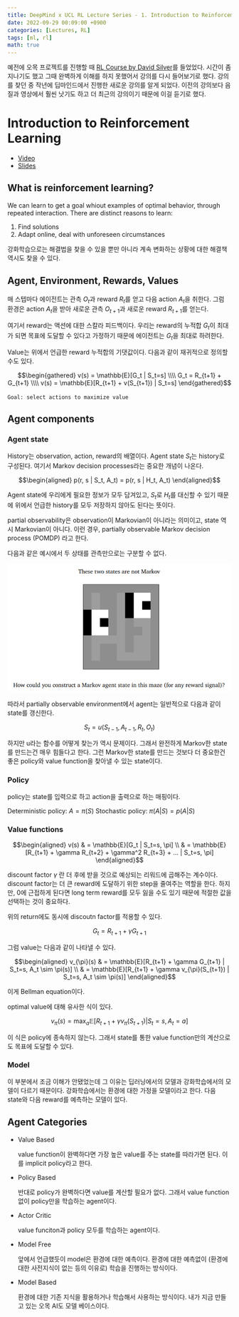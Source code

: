 ```yaml
---
title: DeepMind x UCL RL Lecture Series - 1. Introduction to Reinforcement Learning
date: 2022-09-29 00:09:00 +0900
categories: [Lectures, RL]
tags: [ml, rl]
math: true
---
```


예전에 오목 프로젝트를 진행할 때 [RL Course by David Silver](https://www.davidsilver.uk/teaching/)를 들었었다. 시간이 좀 지나기도 했고 그때 완벽하게 이해를 하지 못했어서 강의를 다시 들어보기로 했다. 강의를 찾던 중 작년에 딥마인드에서 진행한 새로운 강의를 알게 되었다. 이전의 강의보다 음질과 영상에서 훨씬 낫기도 하고 더 최근의 강의이기 때문에 이걸 듣기로 했다.

# Introduction to Reinforcement Learning

- [Video](https://www.youtube.com/watch?v=TCCjZe0y4Qc&list=PLqYmG7hTraZDVH599EItlEWsUOsJbAodm&index=1&ab_channel=DeepMind)
- [Slides](https://storage.googleapis.com/deepmind-media/UCL%20x%20DeepMind%202021/Lecture%201%20-%20introduction.pdf)


## What is reinforcement learning?

We can learn to get a goal whiout examples of optimal behavior, through repeated interaction.
There are distinct reasons to learn:
1. Find solutions
2. Adapt online, deal with unforeseen circumstances

강화학습으로는 해결법을 찾을 수 있을 뿐만 아니라 계속 변화하는 상황에 대한 해결책 역시도 찾을 수 있다.

## Agent, Environment, Rewards, Values

매 스텝마다 에이전트는 관측 $O_t$과 reward $R_t$를 얻고 다음 action $A_t$을 취한다.
그럼 환경은 action $A_t$을 받아 새로운 관측 $O_{t+1}$과 새로운 reward $R_{t+1}$를 얻는다.

여기서 reward는 액션에 대한 스칼라 피드백이다. 우리는 reward의 누적합 $G_t$이 최대가 되면 목표에 도달할 수 있다고 가정하기 때문에 에이전트는 $G_t$을 최대로 하려한다.

Value는 위에서 언급한 reward 누적합의 기댓값이다. 다음과 같이 재귀적으로 정의할 수도 있다.

$$\begin{gathered}
v(s) = \mathbb{E}[G_t | S_t=s] \\\\
G_t = R_{t+1} + G_{t+1} \\\\
v(s) = \mathbb{E}[R_{t+1} + v(S_{t+1}) | S_t=s]
\end{gathered}$$

`Goal: select actions to maximize value`

## Agent components

### Agent state
History는 observation, action, reward의 배열이다.
Agent state $S_t$는 history로 구성된다.
여기서 Markov decision processes라는 중요한 개념이 나온다.

$$\begin{aligned}
p(r, s | S_t, A_t) = p(r, s | H_t, A_t)
\end{aligned}$$

Agent state에 우리에게 필요한 정보가 모두 담겨있고, $S_t$로 $H_t$를 대신할 수 있기 때문에 위에서 언급한 history를 모두 저장하지 않아도 된다는 뜻이다.

partial observability은 observation이 Markovian이 아니라는 의미이고, state 역시 Markovian이 아니다.
이런 경우, partially observable Markov decision process (POMDP) 라고 한다.

다음과 같은 예시에서 두 상태를 관측만으로는 구분할 수 없다.

![partially observation](/assets/images/partially_observation.PNG)

따라서 partially observable environment에서 agent는 일반적으로 다음과 같이 state를 갱신한다.

$$
S_t = u(S_{t-1}, A_{t-1}, R_t, O_t)
$$

하지만 u라는 함수를 어떻게 찾는가 역시 문제이다. 그래서 완전하게 Markov한 state를 만드는건 매우 힘들다고 한다.
그런 Markov한 state를 만드는 것보다 더 중요한건 좋은 policy와 value function을 찾아낼 수 있는 state이다.

### Policy

policy는 state를 입력으로 하고 action을 출력으로 하는 매핑이다.

Deterministic policy: $A = \pi(S)$
Stochastic policy: $\pi(A|S) = p(A|S)$

### Value functions

$$\begin{aligned}
v(s) & = \mathbb{E}[G_t | S_t=s, \pi] \\
& = \mathbb{E}[R_{t+1} + \gamma R_{t+2} + \gamma^2 R_{t+3} + ... | S_t=s, \pi]
\end{aligned}$$

discount factor $\gamma$ 란 더 후에 받을 것으로 예상되는 리워드에 곱해주는 계수이다. discount factor는 더 큰 reward에 도달하기 위한 step을 줄여주는 역할을 한다. 하지만, 0에 근접하게 된다면 long term reward를 모두 잃을 수도 있기 때문에 적절한 값을 선택하는 것이 중요하다.

위의 return에도 동시에 discoutn factor를 적용할 수 있다.

$$
G_t = R_{t+1} + \gamma G_{t+1}
$$

그럼 value는 다음과 같이 나타낼 수 있다.

$$\begin{aligned}
v_{\pi}(s) 
& = \mathbb{E}[R_{t+1} + \gamma G_{t+1} | S_t=s, A_t \sim \pi(s)] \\
& = \mathbb{E}[R_{t+1} + \gamma v_{\pi}(S_{t+1}) | S_t=s, A_t \sim \pi(s)]
\end{aligned}$$

이게 Bellman equation이다.

optimal value에 대해 유사한 식이 있다.

$$
v_{\pi}(s) = \max_a \mathbb{E}[R_{t+1} + \gamma v_{\pi}(S_{t+1}) | S_t=s, A_t=a]
$$

이 식은 policy에 종속하지 않는다. 그래서 state를 통한 value function만의 계산으로도 목표에 도달할 수 있다.

### Model

이 부분에서 조금 이해가 안됐었는데 그 이유는 딥러닝에서의 모델과 강화학습에서의 모델이 다르기 때문이다. 강화학습에서는 환경에 대한 가정을 모델이라고 한다. 다음 state와 다음 reward를 예측하는 모델이 있다.

## Agent Categories

- Value Based

    value function이 완벽하다면 가장 높은 value를 주는 state를 따라가면 된다. 이를 implicit policy라고 한다.

- Policy Based

    반대로 policy가 완벽하다면 value를 계산할 필요가 없다. 그래서 value function 없이 policy만을 학습하는 agent이다.

- Actor Critic

    value funciton과 policy 모두를 학습하는 agent이다.

- Model Free

    앞에서 언급했듯이 model은 환경에 대한 예측이다. 환경에 대한 예측없이 (환경에 대한 사전지식이 없는 등의 이유로) 학습을 진행하는 방식이다. 

- Model Based

    환경에 대한 기존 지식을 활용하거나 학습해서 사용하는 방식이다. 내가 지금 만들고 있는 오목 AI도 모델 베이스이다.
